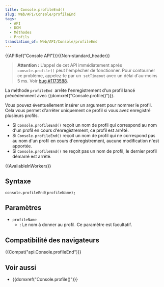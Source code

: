 ```yaml
---
title: Console.profileEnd()
slug: Web/API/Console/profileEnd
tags:
  - API
  - DOM
  - Méthodes
  - Profils
translation_of: Web/API/Console/profileEnd
---
```

{{APIRef("Console API")}}{{Non-standard_header}}

> **Attention :** L'appel de cet API immédiatement après `console.profile()` peut l'empêcher de fonctionner. Pour contourner ce problème, appelez-le par un  `setTimeout` avec un délai d'au-moins 5 ms. Voir [bug #1173588](https://bugzilla.mozilla.org/show_bug.cgi?id=1173588).

La méthode `profileEnd`  arrête l'enregistrement d'un profil lancé précédemment avec {{domxref("Console.profile()")}}.

Vous pouvez éventuellement insérer un argument pour nommer le profil. Cela vous permet d'arrêter uniquement ce profil si vous avez enregistré plusieurs profils.

- Si `Console.profileEnd()` reçoit un nom de profil qui correspond au nom d'un profil en cours d'enregistrement, ce profil est arrêté.
- Si `Console.profileEnd()` reçoit un nom de profil qui ne correspond pas au nom d'un profil en cours d'enregistrement, aucune modification n'est apportée.
- Si `Console.profileEnd()` ne reçoit pas un nom de profil, le dernier profil démarré est arrêté.

{{AvailableInWorkers}}

## Syntaxe

    console.profileEnd(profileName);

## Paramètres

- `profileName`
  - : Le nom à donner au profil. Ce paramètre est facultatif.

## Compatibilité des navigateurs

{{Compat("api.Console.profileEnd")}}

## Voir aussi

- {{domxref("Console.profile()")}}
